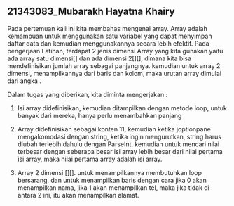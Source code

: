 ## 21343083_Mubarakh Hayatna Khairy

Pada pertemuan kali ini kita membahas mengenai array. Array adalah kemampuan untuk menggunakan satu variabel yang dapat menyimpan daftar data dan kemudian menggunakannya secara lebih efektif.
Pada pengerjaan Latihan, terdapat 2 jenis dimensi Array yang kita gunakan yaitu ada array satu dimensi[] dan ada dimensi 2[][], dimana kita bisa mendefinisikan jumlah array sebagai panjangnya. kemudian untuk array 2 dimensi, menampilkannya dari baris dan kolom, maka urutan array dimulai dari angka .

Dalam tugas yang diberikan, kita diminta mengerjakan :
1. Isi array didefinisikan, kemudian ditampilkan dengan metode loop, untuk banyak dari mereka, hanya perlu menambahkan panjang 

2. Array didefinisikan sebagai konten 11, kemudian ketika joptionpane mengakomodasi dengan string, ketika ingin mengurutkan, string harus diubah terlebih dahulu dengan ParseInt. kemudian untuk mencari nilai terbesar dengan seberapa besar isi array lebih besar dari nilai pertama isi array, maka nilai pertama array adalah isi array. 

3. Array 2 dimensi [][]. untuk menampilkannya membutuhkan loop bersarang, dan untuk menampilkan baris dengan cara jika 0 akan menampilkan nama, jika 1 akan menampilkan tel, maka jika tidak di antara 2 ini, itu akan menampilkan alamat.
